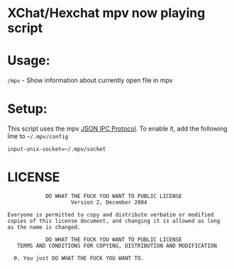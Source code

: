 # XChat/Hexchat mpv now playing script

Usage:
======

`/mpv` - Show information about currently open file in mpv

Setup:
======

This script uses the mpv [JSON IPC Protocol](http://mpv.io/manual/stable/#json-ipc).
To enable it, add the following line to `~/.mpv/config`

    input-unix-socket=~/.mpv/socket

LICENSE
=======
                DO WHAT THE FUCK YOU WANT TO PUBLIC LICENSE
                        Version 2, December 2004
    
    Everyone is permitted to copy and distribute verbatim or modified
    copies of this license document, and changing it is allowed as long
    as the name is changed.
    
                DO WHAT THE FUCK YOU WANT TO PUBLIC LICENSE
       TERMS AND CONDITIONS FOR COPYING, DISTRIBUTION AND MODIFICATION

      0. You just DO WHAT THE FUCK YOU WANT TO.
    
